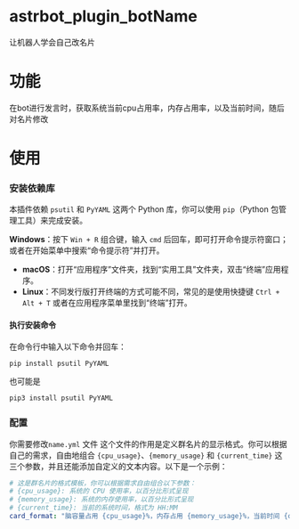 # astrbot_plugin_botName

让机器人学会自己改名片

# 功能
在bot进行发言时，获取系统当前cpu占用率，内存占用率，以及当前时间，随后对名片修改
# 使用
###  安装依赖库

本插件依赖 `psutil` 和 `PyYAML` 这两个 Python 库，你可以使用 `pip`（Python 包管理工具）来完成安装。

**Windows**：按下 `Win + R` 组合键，输入 `cmd` 后回车，即可打开命令提示符窗口；或者在开始菜单中搜索“命令提示符”并打开。
- **macOS**：打开“应用程序”文件夹，找到“实用工具”文件夹，双击“终端”应用程序。
- **Linux**：不同发行版打开终端的方式可能不同，常见的是使用快捷键 `Ctrl + Alt + T` 或者在应用程序菜单里找到“终端”打开。
####  执行安装命令

在命令行中输入以下命令并回车：

```bash
pip install psutil PyYAML
```
也可能是

```bash
pip3 install psutil PyYAML
```
### 配置
你需要修改`name.yml` 文件
这个文件的作用是定义群名片的显示格式。你可以根据自己的需求，自由地组合 `{cpu_usage}`、`{memory_usage}` 和 `{current_time}` 这三个参数，并且还能添加自定义的文本内容。以下是一个示例：
```yaml
# 这是群名片的格式模板，你可以根据需求自由组合以下参数：
# {cpu_usage}: 系统的 CPU 使用率，以百分比形式呈现
# {memory_usage}: 系统的内存使用率，以百分比形式呈现
# {current_time}: 当前的系统时间，格式为 HH:MM
card_format: "脑容量占用 {cpu_usage}%，内存占用 {memory_usage}%，当前时间 {current_time}"
